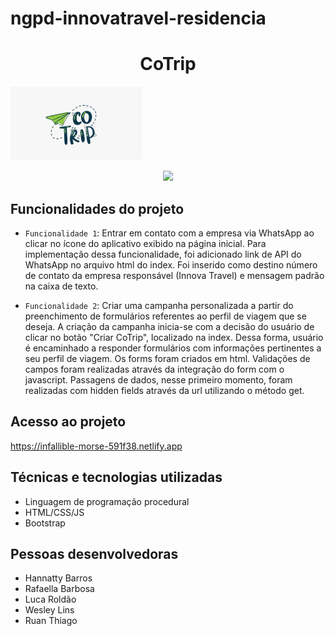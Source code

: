 # ngpd-innovatravel-residencia
<h1 align="center"> CoTrip </h1>

![Logo CoTrip](https://github.com/LucaDRF/ngpd-innovatravel-residencia/blob/master/logo.png)

<p align="center">
<img src="http://img.shields.io/static/v1?label=STATUS&message=EM%20EXECUCAO&color=GREEN&style=for-the-badge"/>
</p>

## Funcionalidades do projeto

- `Funcionalidade 1`: Entrar em contato com a empresa via WhatsApp ao clicar no ícone do aplicativo exibido na página inicial.
Para implementação dessa funcionalidade, foi adicionado link de API do WhatsApp no arquivo html do index. 
Foi inserido como destino número de contato da empresa responsável (Innova Travel) e mensagem padrão na caixa de texto.

- `Funcionalidade 2`: Criar uma campanha personalizada a partir do preenchimento de formulários referentes ao perfil de viagem que se deseja.
A criação da campanha inicia-se com a decisão do usuário de clicar no botão "Criar CoTrip", localizado na index. Dessa forma, usuário é encaminhado a responder formulários com informações pertinentes a seu perfil de viagem.
Os forms foram criados em html. Validações de campos foram realizadas através da integração do form com o javascript. 
Passagens de dados, nesse primeiro momento, foram realizadas com hidden fields através da url utilizando o método get.

## Acesso ao projeto
https://infallible-morse-591f38.netlify.app

## Técnicas e tecnologias utilizadas
- Linguagem de programação procedural
- HTML/CSS/JS
- Bootstrap

## Pessoas desenvolvedoras
- Hannatty Barros
- Rafaella Barbosa
- Luca Roldão
- Wesley Lins
- Ruan Thiago
